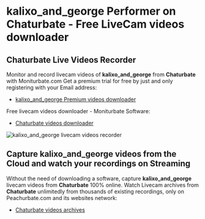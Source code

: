 # kalixo_and_george Performer on Chaturbate - Free LiveCam videos downloader

## Chaturbate Live Videos Recorder

Monitor and record livecam videos of **kalixo_and_george** from **Chaturbate** with Moniturbate.com
Get a premium trial for free by just and only registering with your Email address:
* [kalixo_and_george Premium videos downloader](https://moniturbate.com/request-demo-licence-key.html)

Free livecam videos downloader - Moniturbate Software:
* [Chaturbate videos downloader](https://moniturbate.com/moniturbate-download-software.html)

![kalixo_and_george livecam videos recorder](https://peachurnet.com/templates/moniturbate-software.png)


## Capture kalixo_and_george videos from the Cloud and watch your recordings on Streaming

Without the need of downloading a software, capture **kalixo_and_george** livecam videos from **Chaturbate** 100% online.
Watch Livecam archives from **Chaturbate** unlimitedly from thousands of existing recordings, only on Peachurbate.com and its websites network:
* [Chaturbate videos archives](https://peachurnet.com/)